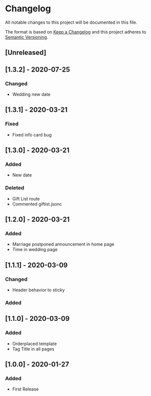# Changelog

All notable changes to this project will be documented in this file.

The format is based on [Keep a Changelog](http://keepachangelog.com/en/1.0.0/)
and this project adheres to [Semantic Versioning](http://semver.org/spec/v2.0.0.html).

## [Unreleased]

## [1.3.2] - 2020-07-25

### Changed

- Wedding new date

## [1.3.1] - 2020-03-21

### Fixed

- Fixed info card bug

## [1.3.0] - 2020-03-21

### Added

- New date

### Deleted

- Gift List route
- Commented giftist.jsonc

## [1.2.0] - 2020-03-21

### Added

- Marriage postponed announcement in home page
- Time in wedding page

## [1.1.1] - 2020-03-09

### Changed

- Header behavior to sticky

### Added

## [1.1.0] - 2020-03-09

### Added

- Orderplaced template
- Tag Title in all pages

## [1.0.0] - 2020-01-27

### Added

- First Release
